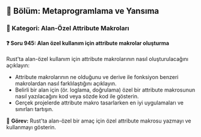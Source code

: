 ## 📘 Bölüm: Metaprogramlama ve Yansıma
### 🔹 Kategori: Alan-Özel Attribute Makroları
#### ❓ Soru 945: Alan özel kullanım için attribute makrolar oluşturma

Rust'ta alan-özel kullanım için attribute makrolarının nasıl oluşturulacağını açıklayın:

- Attribute makrolarının ne olduğunu ve derive ile fonksiyon benzeri makrolardan nasıl farklılaştığını açıklayın.
- Belirli bir alan için (ör. loglama, doğrulama) özel bir attribute makrosunun nasıl yazılacağını kod veya sözde kod ile gösterin.
- Gerçek projelerde attribute makro tasarlarken en iyi uygulamaları ve sınırları tartışın.

🔧 **Görev:** Rust'ta alan-özel bir amaç için özel attribute makrosu yazmayı ve kullanmayı gösterin.
